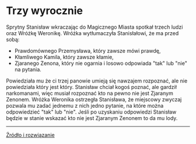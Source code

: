 # Trzy wyrocznie

Sprytny Stanisław wkraczając do Magicznego Miasta spotkał trzech ludzi oraz Wróżkę Weronikę.
Wróżka wytłumaczyła Stanisłałowi, że ma przed sobą:

* Prawdomównego Przemysława, który zawsze mówi prawdę,
* Kłamliwego Kamila, który zawsze kłamie,
* Zjaranego Zenona, który nie ogarnia i losowo odpowiada "tak" lub "nie" na pytania.

Powiedziała mu że ci trzej panowie umieją się nawzajem rozpoznać,
ale nie powiedziała który jest który. Stanisław chciał kogoś poznać, ale gardził narkomanami,
więc musiał rozpoznać kto na pewno nie jest Zjaranym Zenonem.
Wróżka Weronika ostrzegła Stanisława, że miejscowy zwyczaj pozwala mu zadać jednemu z nich jedno pytanie,
na które można odpowiedzieć "tak" lub "nie". Jeśli po uzyskaniu odpowiedzi Stanisław będzie w stanie wskazać
kto nie jest Zjaranym Zenonem to da mu lody.


---

[Źródło i rozwiązanie](rozwiazanie/)
